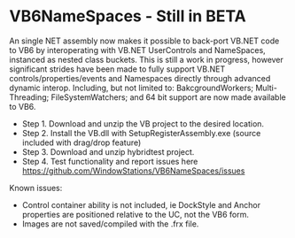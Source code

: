 # VB6NameSpaces - Still in BETA
An single NET assembly now makes it possible to back-port VB.NET code to VB6 by interoperating with VB.NET UserControls and NameSpaces, instanced as nested class buckets.
This is still a work in progress, however significant strides have been made to fully support VB.NET controls/properties/events and Namespaces directly through advanced dynamic interop. Including, but not limited to: BakcgroundWorkers; Multi-Threading; FileSystemWatchers; and 64 bit support are now made available to VB6.

* Step 1.  Download and unzip the VB project to the desired location.
* Step 2.  Install the VB.dll with SetupRegisterAssembly.exe (source included with drag/drop feature)
* Step 3.  Download and unzip hybridtest project.
* Step 4.  Test functionality and report issues here https://github.com/WindowStations/VB6NameSpaces/issues

Known issues:
* Control container ability is not included, ie DockStyle and Anchor properties are positioned relative to the UC, not the VB6 form.
* Images are not saved/compiled with the .frx file.
